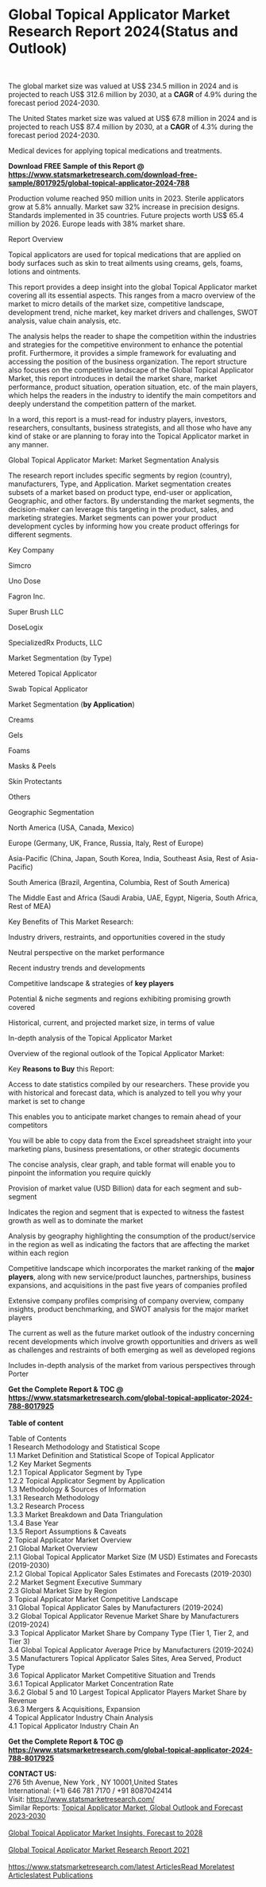 <h1>Global Topical Applicator Market Research Report 2024(Status and Outlook)</h1><br/><p>The global market size was valued at US$ 234.5 million in 2024 and is projected to reach US$ 312.6 million by 2030, at a <strong>CAGR</strong> of 4.9% during the forecast period 2024-2030.</p><p>The United States market size was valued at US$ 67.8 million in 2024 and is projected to reach US$ 87.4 million by 2030, at a <strong>CAGR</strong> of 4.3% during the forecast period 2024-2030.</p><p>Medical devices for applying topical medications and treatments.</p><p><strong>Download FREE Sample of this Report @ <a href="https://www.statsmarketresearch.com/download-free-sample/8017925/global-topical-applicator-2024-788">https://www.statsmarketresearch.com/download-free-sample/8017925/global-topical-applicator-2024-788</a></strong></p><p>Production volume reached 950 million units in 2023. Sterile applicators grow at 5.8% annually. Market saw 32% increase in precision designs. Standards implemented in 35 countries. Future projects worth US$ 65.4 million by 2026. Europe leads with 38% market share.</p><p>Report Overview</p><p>Topical applicators are used for topical medications that are applied on body surfaces such as skin to treat ailments using creams, gels, foams, lotions and ointments.</p><p>This report provides a deep insight into the global Topical Applicator market covering all its essential aspects. This ranges from a macro overview of the market to micro details of the market size, competitive landscape, development trend, niche market, key market drivers and challenges, SWOT analysis, value chain analysis, etc.</p><p>The analysis helps the reader to shape the competition within the industries and strategies for the competitive environment to enhance the potential profit. Furthermore, it provides a simple framework for evaluating and accessing the position of the business organization. The report structure also focuses on the competitive landscape of the Global Topical Applicator Market, this report introduces in detail the market share, market performance, product situation, operation situation, etc. of the main players, which helps the readers in the industry to identify the main competitors and deeply understand the competition pattern of the market.</p><p>In a word, this report is a must-read for industry players, investors, researchers, consultants, business strategists, and all those who have any kind of stake or are planning to foray into the Topical Applicator market in any manner.</p><p>Global Topical Applicator Market: Market Segmentation Analysis</p><p>The research report includes specific segments by region (country), manufacturers, Type, and Application. Market segmentation creates subsets of a market based on product type, end-user or application, Geographic, and other factors. By understanding the market segments, the decision-maker can leverage this targeting in the product, sales, and marketing strategies. Market segments can power your product development cycles by informing how you create product offerings for different segments.</p><p>Key Company</p><p>Simcro</p><p>Uno Dose</p><p>Fagron Inc.</p><p>Super Brush LLC</p><p>DoseLogix</p><p>SpecializedRx Products, LLC</p><p>Market Segmentation (by Type)</p><p>Metered Topical Applicator</p><p>Swab Topical Applicator</p><p>Market Segmentation (<strong>by Application</strong>)</p><p>Creams</p><p>Gels</p><p>Foams</p><p>Masks & Peels</p><p>Skin Protectants</p><p>Others</p><p>Geographic Segmentation</p><p>North America (USA, Canada, Mexico)</p><p>Europe (Germany, UK, France, Russia, Italy, Rest of Europe)</p><p>Asia-Pacific (China, Japan, South Korea, India, Southeast Asia, Rest of Asia-Pacific)</p><p>South America (Brazil, Argentina, Columbia, Rest of South America)</p><p>The Middle East and Africa (Saudi Arabia, UAE, Egypt, Nigeria, South Africa, Rest of MEA)</p><p>Key Benefits of This Market Research:</p><p>Industry drivers, restraints, and opportunities covered in the study</p><p>Neutral perspective on the market performance</p><p>Recent industry trends and developments</p><p>Competitive landscape & strategies of <strong>key players</strong></p><p>Potential & niche segments and regions exhibiting promising growth covered</p><p>Historical, current, and projected market size, in terms of value</p><p>In-depth analysis of the Topical Applicator Market</p><p>Overview of the regional outlook of the Topical Applicator Market:</p><p>Key <strong>Reasons to Buy</strong> this Report:</p><p>Access to date statistics compiled by our researchers. These provide you with historical and forecast data, which is analyzed to tell you why your market is set to change</p><p>This enables you to anticipate market changes to remain ahead of your competitors</p><p>You will be able to copy data from the Excel spreadsheet straight into your marketing plans, business presentations, or other strategic documents</p><p>The concise analysis, clear graph, and table format will enable you to pinpoint the information you require quickly</p><p>Provision of market value (USD Billion) data for each segment and sub-segment</p><p>Indicates the region and segment that is expected to witness the fastest growth as well as to dominate the market</p><p>Analysis by geography highlighting the consumption of the product/service in the region as well as indicating the factors that are affecting the market within each region</p><p>Competitive landscape which incorporates the market ranking of the <strong>major players</strong>, along with new service/product launches, partnerships, business expansions, and acquisitions in the past five years of companies profiled</p><p>Extensive company profiles comprising of company overview, company insights, product benchmarking, and SWOT analysis for the major market players</p><p>The current as well as the future market outlook of the industry concerning recent developments which involve growth opportunities and drivers as well as challenges and restraints of both emerging as well as developed regions</p><p>Includes in-depth analysis of the market from various perspectives through Porter</p><div><b>Get the Complete Report & TOC @ <a href="https://www.statsmarketresearch.com/global-topical-applicator-2024-788-8017925">https://www.statsmarketresearch.com/global-topical-applicator-2024-788-8017925</a></b></div><br><b>Table of content</b><p>Table of Contents<br /> 1 Research Methodology and Statistical Scope<br /> 1.1 Market Definition and Statistical Scope of Topical Applicator<br /> 1.2 Key Market Segments<br /> 1.2.1 Topical Applicator Segment by Type<br /> 1.2.2 Topical Applicator Segment by Application<br /> 1.3 Methodology & Sources of Information<br /> 1.3.1 Research Methodology<br /> 1.3.2 Research Process<br /> 1.3.3 Market Breakdown and Data Triangulation<br /> 1.3.4 Base Year<br /> 1.3.5 Report Assumptions & Caveats<br /> 2 Topical Applicator Market Overview<br /> 2.1 Global Market Overview<br /> 2.1.1 Global Topical Applicator Market Size (M USD) Estimates and Forecasts (2019-2030)<br /> 2.1.2 Global Topical Applicator Sales Estimates and Forecasts (2019-2030)<br /> 2.2 Market Segment Executive Summary<br /> 2.3 Global Market Size by Region<br /> 3 Topical Applicator Market Competitive Landscape<br /> 3.1 Global Topical Applicator Sales by Manufacturers (2019-2024)<br /> 3.2 Global Topical Applicator Revenue Market Share by Manufacturers (2019-2024)<br /> 3.3 Topical Applicator Market Share by Company Type (Tier 1, Tier 2, and Tier 3)<br /> 3.4 Global Topical Applicator Average Price by Manufacturers (2019-2024)<br /> 3.5 Manufacturers Topical Applicator Sales Sites, Area Served, Product Type<br /> 3.6 Topical Applicator Market Competitive Situation and Trends<br /> 3.6.1 Topical Applicator Market Concentration Rate<br /> 3.6.2 Global 5 and 10 Largest Topical Applicator Players Market Share by Revenue<br /> 3.6.3 Mergers & Acquisitions, Expansion<br /> 4 Topical Applicator Industry Chain Analysis<br /> 4.1 Topical Applicator Industry Chain An<br><div><b>Get the Complete Report & TOC @ <a href="https://www.statsmarketresearch.com/global-topical-applicator-2024-788-8017925">https://www.statsmarketresearch.com/global-topical-applicator-2024-788-8017925</a></b></div></p> <b>CONTACT US:</b><br>276 5th Avenue, New York , NY 10001,United States<br>International: (+1) 646 781 7170 / +91 8087042414<br>Visit: <a href="https://www.statsmarketresearch.com/">https://www.statsmarketresearch.com/</a><br>Similar Reports: <a href="https://www.statsmarketresearch.com/global-topical-applicator-2024-788-8017925">Topical Applicator Market, Global Outlook and Forecast 2023-2030</a><br/><br/><a href="https://www.statsmarketresearch.com/global-topical-applicator-2024-788-8017925">Global Topical Applicator Market Insights, Forecast to 2028</a><br/><br/><a href="https://www.statsmarketresearch.com/global-topical-applicator-2024-788-8017925">Global Topical Applicator Market Research Report 2021</a><br/><br/><a href="https://gyeongbokgung.com">https://www.statsmarketresearch.com/</a><a href="https://hallyeomaritime.com">latest Articles</a><a href="https://jingwansa.com">Read More</a><a href=https://nguoiviet.jp/">latest Articles</a><a href="https://www.intelmarketresearch.com/">latest Publications</a>